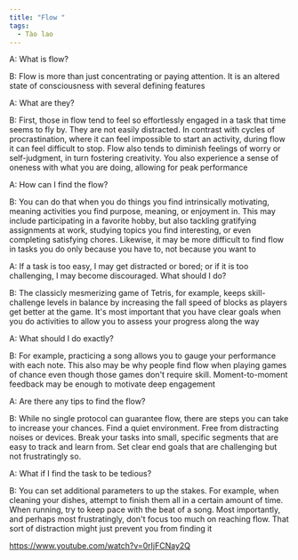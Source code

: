 ```yaml
---
title: "Flow "
tags:
  - Tào lao
---
```


A: What is flow?

B: Flow is more than just concentrating or paying attention. It is an altered state of consciousness with several defining features

A: What are they?

B: First, those in flow tend to feel so effortlessly engaged in a task that time seems to fly by. They are not easily distracted. In contrast with cycles of procrastination, where it can feel impossible to start an activity, during flow it can feel difficult to stop. Flow also tends to diminish feelings of worry or self-judgment, in turn fostering creativity. You also experience a sense of oneness with what you are doing, allowing for peak performance

A: How can I find the flow?

B: You can do that when you do things you find intrinsically motivating, meaning activities you find purpose, meaning, or enjoyment in. This may include participating in a favorite hobby, but also tackling gratifying assignments at work, studying topics you find interesting, or even completing satisfying chores. Likewise, it may be more difficult to find flow in tasks you do only because you have to, not because you want to

A: If a task is too easy, I may get distracted or bored; or if it is too challenging, I may become discouraged. What should I do?

B: The classicly mesmerizing game of Tetris, for example, keeps skill-challenge levels in balance by increasing the fall speed of blocks as players get better at the game. It's most important that you have clear goals when you do activities to allow you to assess your progress along the way

A: What should I do exactly?

B: For example, practicing a song allows you to gauge your performance with each note. This also may be why people find flow when playing games of chance even though those games don't require skill. Moment-to-moment feedback may be enough to motivate deep engagement

A: Are there any tips to find the flow?

B: While no single protocol can guarantee flow, there are steps you can take to increase your chances. Find a quiet environment. Free from distracting noises or devices. Break your tasks into small, specific segments that are easy to track and learn from. Set clear end goals that are challenging but not frustratingly so.

A: What if I find the task to be tedious?

B: You can set additional parameters to up the stakes. For example, when cleaning your dishes, attempt to finish them all in a certain amount of time. When running, try to keep pace with the beat of a song. Most importantly, and perhaps most frustratingly, don't focus too much on reaching flow. That sort of distraction might just prevent you from finding it

https://www.youtube.com/watch?v=0rIjFCNay2Q
